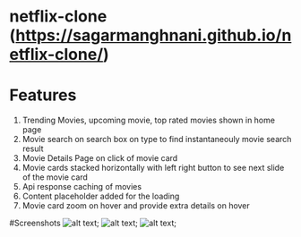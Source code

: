 # netflix-clone (https://sagarmanghnani.github.io/netflix-clone/)

# Features

1. Trending Movies, upcoming movie, top rated movies shown in home page
2. Movie search on search box on type to find instantaneouly movie search result
3. Movie Details Page on click of movie card
4. Movie cards stacked horizontally with left right button to see next slide of the movie card
5. Api response caching of movies
6. Content placeholder added for the loading
7. Movie card zoom on hover and provide extra details on hover


#Screenshots
![alt text](https://i.imgur.com/AMmveEH.png);
![alt text](https://i.imgur.com/mP3ab0f.png);
![alt text](https://i.imgur.com/7n1f4As.png);
